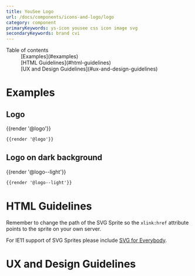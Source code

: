 ```yaml
---
title: YouSee Logo
url: /docs/components/icons-and-logo/logo
category: component
primaryKeywords: ys-icon yousee css icon image svg
secondaryKeywords: brand cvi
---
```


<nav class="element-navigation">
  <dl class="element-navigation__list">
    <dt class="element-navigation__title">Table of contents</dt>
    <dd class="element-navigation__item">[Examples](#examples)</dd>
    <dd class="element-navigation__item">[HTML Guidelines](#html-guidelines)</dd>
    <dd class="element-navigation__item">[UX and Design Guidelines](#ux-and-design-guidelines)</dd>
  </dl>
</nav>

# Examples
## Logo
<div class="element-preview">
  <div class="element-preview__inner">{{render '@logo'}}</div>
</div>

```html
{{render '@logo'}}
```

## Logo on dark background
<div class="element-preview element-preview--dark">
  <div class="element-preview__inner">{{render '@logo--light'}}</div>
</div>

```html
{{render '@logo--light'}}
```

# HTML Guidelines
Remember to change the path of the SVG Sprite so the `xlink:href` attribute points to the sprite on your own server.

For IE11 support of SVG Sprites please include [SVG for Everybody](https://github.com/jonathantneal/svg4everybody).

# UX and Design Guidelines
